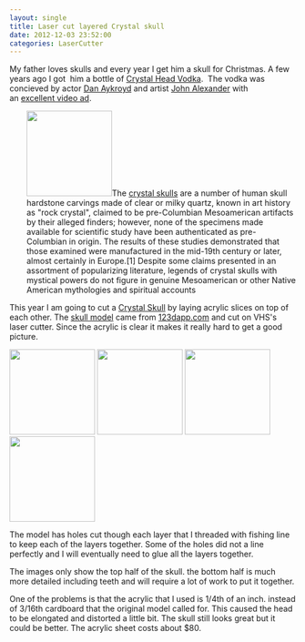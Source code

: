 ```yaml
---
layout: single
title: Laser cut layered Crystal skull
date: 2012-12-03 23:52:00
categories: LaserCutter
---
```

My father loves skulls and every year I get him a skull for Christmas. A few years ago I got  him a bottle of <a href="http://crystalheadvodka.com">Crystal Head Vodka</a>.  The vodka was concieved by actor <a title="Dan Aykroyd" href="http://en.wikipedia.org/wiki/Dan_Aykroyd">Dan Aykroyd</a> and artist <a title="John Alexander (artist)" href="http://en.wikipedia.org/wiki/John_Alexander_(artist)">John Alexander</a> with an <a href="http://www.youtube.com/watch?v=SKqjIv91Zx8">excellent video ad</a>.
<p style="padding-left: 30px;"><a href="/public/uploads/2012/12/220px-Crystal_skull_british_museum_random9834672.jpg"><img class="alignright size-thumbnail wp-image-3071" title="220px-Crystal_skull_british_museum_random9834672" src="/public/uploads/2012/12/220px-Crystal_skull_british_museum_random9834672-150x150.jpg" alt="" width="150" height="150" /></a>The <a href="http://en.wikipedia.org/wiki/Crystal_skull">crystal skulls</a> are a number of human skull hardstone carvings made of clear or milky quartz, known in art history as "rock crystal", claimed to be pre-Columbian Mesoamerican artifacts by their alleged finders; however, none of the specimens made available for scientific study have been authenticated as pre-Columbian in origin. The results of these studies demonstrated that those examined were manufactured in the mid-19th century or later, almost certainly in Europe.[1] Despite some claims presented in an assortment of popularizing literature, legends of crystal skulls with mystical powers do not figure in genuine Mesoamerican or other Native American mythologies and spiritual accounts</p>
This year I am going to cut a <a href="http://en.wikipedia.org/wiki/Crystal_skull">Crystal Skull</a> by laying acrylic slices on top of each other. The <a href="http://www.123dapp.com/3dmk-Make/human-skull/771383">skull model</a> came from <a href="http://www.123dapp.com">123dapp.com</a> and cut on VHS's laser cutter. Since the acrylic is clear it makes it really hard to get a good picture.

<a href="/public/uploads/2012/12/2012-12-03-22.59.45.jpg"><img class="alignnone size-thumbnail wp-image-3072" title="2012-12-03 22.59.45" src="/public/uploads/2012/12/2012-12-03-22.59.45-150x150.jpg" alt="" width="150" height="150" /></a> <a href="/public/uploads/2012/12/2012-12-03-23.00.22.jpg"><img class="alignnone size-thumbnail wp-image-3074" title="2012-12-03 23.00.22" src="/public/uploads/2012/12/2012-12-03-23.00.22-150x150.jpg" alt="" width="150" height="150" /></a> <a href="/public/uploads/2012/12/2012-12-03-22.59.56.jpg"><img class="alignnone size-thumbnail wp-image-3073" title="2012-12-03 22.59.56" src="/public/uploads/2012/12/2012-12-03-22.59.56-150x150.jpg" alt="" width="150" height="150" /></a> <a href="/public/uploads/2012/12/2012-12-03-22.59.45.jpg"><img class="alignnone size-thumbnail wp-image-3072" title="2012-12-03 22.59.45" src="/public/uploads/2012/12/2012-12-03-22.59.45-150x150.jpg" alt="" width="150" height="150" /></a>

The model has holes cut though each layer that I threaded with fishing line to keep each of the layers together. Some of the holes did not a line perfectly and I will eventually need to glue all the layers together.

The images only show the top half of the skull. the bottom half is much more detailed including teeth and will require a lot of work to put it together.

One of the problems is that the acrylic that I used is 1/4th of an inch. instead of 3/16th cardboard that the original model called for. This caused the head to be elongated and distorted a little bit. The skull still looks great but it could be better. The acrylic sheet costs about $80.
